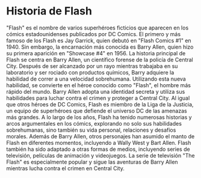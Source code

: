 # Historia de Flash
"Flash" es el nombre de varios superhéroes ficticios que aparecen en los cómics estadounidenses publicados por DC Comics. El primero y más famoso de los Flash es Jay Garrick, quien debutó en "Flash Comics #1" en 1940. Sin embargo, la encarnación más conocida es Barry Allen, quien hizo su primera aparición en "Showcase #4" en 1956.
La historia principal de Flash se centra en Barry Allen, un científico forense de la policía de Central City. Después de ser alcanzado por un rayo mientras trabajaba en su laboratorio y ser rociado con productos químicos, Barry adquiere la habilidad de correr a una velocidad sobrehumana. Utilizando esta nueva habilidad, se convierte en el héroe conocido como "Flash", el hombre más rápido del mundo.
Barry Allen adopta una identidad secreta y utiliza sus habilidades para luchar contra el crimen y proteger a Central City. Al igual que otros héroes de DC Comics, Flash es miembro de la Liga de la Justicia, un equipo de superhéroes que defiende el universo DC de las amenazas más grandes.
A lo largo de los años, Flash ha tenido numerosas historias y arcos argumentales en los cómics, explorando no solo sus habilidades sobrehumanas, sino también su vida personal, relaciones y desafíos morales. Además de Barry Allen, otros personajes han asumido el manto de Flash en diferentes momentos, incluyendo a Wally West y Bart Allen.
Flash también ha sido adaptado a otras formas de medios, incluyendo series de televisión, películas de animación y videojuegos. La serie de televisión "The Flash" es especialmente popular y sigue las aventuras de Barry Allen mientras lucha contra el crimen en Central City.
